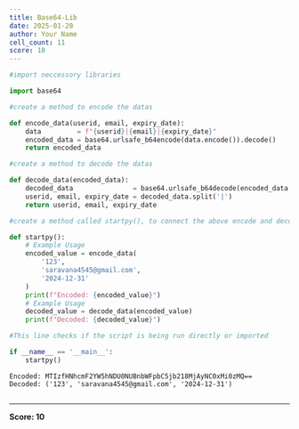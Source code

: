 ```yaml
---
title: Base64-Lib
date: 2025-01-20
author: Your Name
cell_count: 11
score: 10
---
```


```python
#import neccessory libraries
```


```python
import base64
```


```python
#create a method to encode the datas
```


```python
def encode_data(userid, email, expiry_date):
    data         = f"{userid}|{email}|{expiry_date}"
    encoded_data = base64.urlsafe_b64encode(data.encode()).decode()
    return encoded_data
```


```python
#create a method to decode the datas
```


```python
def decode_data(encoded_data):
    decoded_data               = base64.urlsafe_b64decode(encoded_data.encode()).decode()
    userid, email, expiry_date = decoded_data.split('|')
    return userid, email, expiry_date
```


```python
#create a method called startpy(), to connect the above encode and decode method
```


```python
def startpy():
    # Example Usage
    encoded_value = encode_data(
        '123',
        'saravana4545@gmail.com',
        '2024-12-31'
    )
    print(f"Encoded: {encoded_value}")
    # Example Usage
    decoded_value = decode_data(encoded_value)
    print(f"Decoded: {decoded_value}")
```


```python
#This line checks if the script is being run directly or imported
```


```python
if __name__ == '__main__':
    startpy()
```

    Encoded: MTIzfHNhcmF2YW5hNDU0NUBnbWFpbC5jb218MjAyNC0xMi0zMQ==
    Decoded: ('123', 'saravana4545@gmail.com', '2024-12-31')



```python

```


---
**Score: 10**
